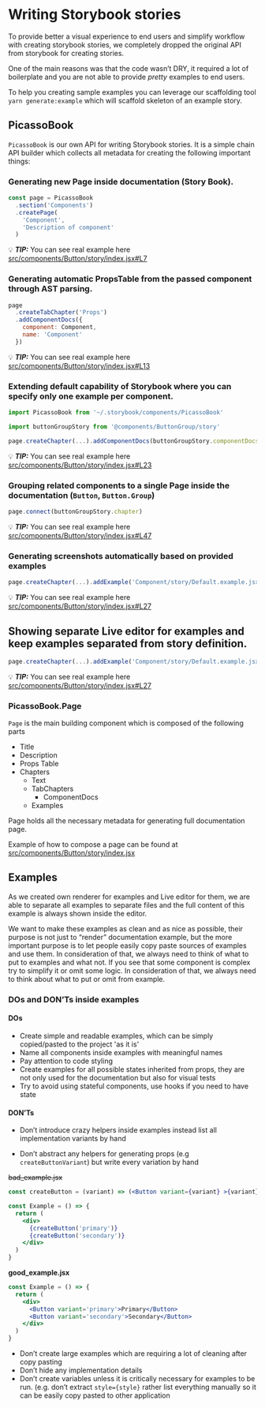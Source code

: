 # Writing Storybook stories

To provide better a visual experience to end users and simplify workflow with creating storybook stories, we completely dropped the original API from storybook for creating stories. 

One of the main reasons was that the code wasn’t DRY, it required a lot of boilerplate and you are not able to provide _pretty_ examples to end users. 

To help you creating sample examples you can leverage our scaffolding tool `yarn generate:example` which will scaffold skeleton of an example story.

## PicassoBook
`PicassoBook` is our own API for writing Storybook stories. It is a simple chain API builder which collects all metadata for creating the following important things:

### Generating new Page inside documentation (Story Book).

```jsx
const page = PicassoBook
  .section('Components')
  .createPage(
    'Component',
    'Description of component'
  )
```

💡 ***TIP:*** You can see real example here [src/components/Button/story/index.jsx#L7](https://github.com/toptal/picasso/blob/master/src/components/Button/story/index.jsx#L7)

### Generating automatic PropsTable from the passed component through AST parsing.

```jsx
page
  .createTabChapter('Props')
  .addComponentDocs({
    component: Component,
    name: 'Component'
  })
```

💡 ***TIP:*** You can see real example here [src/components/Button/story/index.jsx#L13](https://github.com/toptal/picasso/blob/master/src/components/Button/story/index.jsx#L13)

### Extending default capability of Storybook where you can specify only one example per component.

```jsx
import PicassoBook from '~/.storybook/components/PicassoBook'

import buttonGroupStory from '@components/ButtonGroup/story'

page.createChapter(...).addComponentDocs(buttonGroupStory.componentDocs)

```

💡 ***TIP:*** You can see real example here [src/components/Button/story/index.jsx#L23](https://github.com/toptal/picasso/blob/master/src/components/Button/story/index.jsx#L23)

### Grouping related components to a single Page inside the documentation (`Button`, `Button.Group`)

```jsx
page.connect(buttonGroupStory.chapter)
```

💡 ***TIP:*** You can see real example here [src/components/Button/story/index.jsx#L47](https://github.com/toptal/picasso/blob/master/src/components/Button/story/index.jsx#L47)

### Generating screenshots automatically based on provided examples

```jsx
page.createChapter(...).addExample('Component/story/Default.example.jsx') // this is all you need to do, live code will be screenshoted and compared inside CI automatically
```

💡 ***TIP:*** You can see real example here [src/components/Button/story/index.jsx#L27](https://github.com/toptal/picasso/blob/master/src/components/Button/story/index.jsx#L27)

## Showing separate Live editor for examples and keep examples separated from story definition. 

```jsx
page.createChapter(...).addExample('Component/story/Default.example.jsx') // this is all you need to do, live code editor will be automatically injected to the page
```

💡 ***TIP:*** You can see real example here [src/components/Button/story/index.jsx#L27](https://github.com/toptal/picasso/blob/master/src/components/Button/story/index.jsx#L27)

### PicassoBook.Page

`Page` is the main building component which is composed of the following parts

* Title
* Description
* Props Table
* Chapters
  * Text
  * TabChapters
    * ComponentDocs
  * Examples

Page holds all the necessary metadata for generating full documentation page. 

Example of how to compose a page can be found at [src/components/Button/story/index.jsx](https://github.com/toptal/picasso/blob/master/src/components/Button/story/index.jsx)

## Examples
As we created own renderer for examples and Live editor for them, we are able to separate all examples to separate files and the full content of this example is always shown inside the editor. 

We want to make these examples as clean and as nice as possible, their purpose is not just to “render” documentation example, but the more important purpose is to let people easily copy paste sources of examples and use them. In consideration of that, we always need to think of what to put to examples and what not. If you see that some component is complex try to simplify it or omit some logic. In consideration of that, we always need to think about what to put or omit from example.

### DOs and DON’Ts inside examples

#### DOs
* Create simple and readable examples, which can be simply copied/pasted to the project 'as it is'
* Name all components inside examples with meaningful names
* Pay attention to code styling
* Create examples for all possible states inherited from props, they are not only used for the documentation but also for visual tests
* Try to avoid using stateful components, use hooks if you need to have state

#### DON’Ts
* Don’t introduce crazy helpers inside examples instead list all implementation variants by hand

* Don’t abstract any helpers for generating props (e.g `createButtonVariant`) but write every variation by hand

~~bad_example.jsx~~
```jsx
const createButton = (variant) => (<Button variant={variant} >{variant}</Button>)

const Example = () => {
  return (
    <div>
      {createButton('primary')}
      {createButton('secondary')}
    </div>
  )
}

```

**good_example.jsx**
```jsx
const Example = () => {
  return (
    <div>
      <Button variant='primary'>Primary</Button>
      <Button variant='secondary'>Secondary</Button>
    </div>
  )
}

```

* Don’t create large examples which are requiring a lot of cleaning after copy pasting
* Don’t hide any implementation details
* Don’t create variables unless it is critically necessary for examples to be run. (e.g. don’t extract `style={style}` rather list everything manually so it can be easily copy pasted to other application
